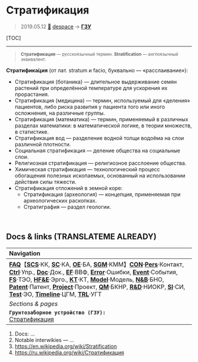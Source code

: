# Стратификация
> 2019.05.12 [🚀](../index/index.md) [despace](index.md) → **[ГЗУ](sss.md)**

[TOC]

---

> <small>**Стратификация** — русскоязычный термин. **Stratification** — англоязычный эквивалент.</small>

**Стратифика́ция** (от лат. stratum и facio, буквально — «расслаивание»):

   - Стратификация (ботаника) — длительное выдерживание семян растений при определённой температуре для ускорения их прорастания.
   - Стратификация (медицина) — термин, используемый для «деления» пациентов, либо риска развития у пациента того или иного осложнения, на различные группы.
   - Стратификация (математика) — термин, применяемый в различных разделах математики: в математической логике, в теории множеств, в статистике.
   - Стратификация вод — разделение водной толщи водоёма на слои различной плотности.
   - Социальная стратификация — деление общества на социальные слои.
   - Религиозная стратификация — религиозное расслоение общества.
   - Химическая стратификация — технологический процесс обогащения полезных ископаемых, основанный на использовании действия силы тяжести.
   - Стратификация отложений в земной коре:
      - Стратификация (археология) — концепция, применяемая при археологических раскопках.
       - Стратиграфия — раздел геологии.



<p style="page-break-after:always"> </p>

## Docs & links (TRANSLATEME ALREADY)
|Navigation|
|:--|
|**[FAQ](faq.md)**【**[SCS](scs.md)**·КК, **[SC](sc.md)**·КА, **[OE](oe.md)**·БА, **[SGM](sgm.md)**·КММ】**[CON](contact.md)·[Pers](person.md)**·Контакт, **[Ctrl](control.md)**·Упр., **[Doc](doc.md)**·Док., **[EF](ef.md)**·ВВФ, **[Error](error.md)**·Ошибки, **[Event](event.md)**·События, **[FS](fs.md)**·ТЭО, **[HF&E](hfe.md)**·Эрго., **[KT](kt.md)**·КТ, **[Model](model.md)**·Модель, **[N&B](nnb.md)**·БНО, **[Patent](патент.md)**·Патент, **[Project](project.md)**·Проект, **[QM](qm.md)**·БКНР, **[R&D](rnd.md)**·НИОКР, **[SI](si.md)**·СИ, **[Test](test.md)**·ЭО, **[Timeline](timeline.md)**·ЦГМ, **[TRL](trl.md)**·УГТ|
|*Sections & pages*|
|**`Грунтозаборное устройство (ГЗУ):`**<br> [Стратификация](stratification.md)|

   1. Docs: …
   1. Notable interwikies — …
   1. <https://en.wikipedia.org/wiki/Stratification>
   1. <https://ru.wikipedia.org/wiki/Стратификация>
